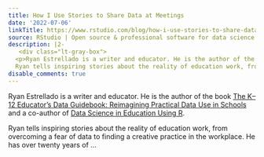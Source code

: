 ```yaml
---
title: How I Use Stories to Share Data at Meetings
date: '2022-07-06'
linkTitle: https://www.rstudio.com/blog/how-i-use-stories-to-share-data-at-meetings/
source: RStudio | Open source & professional software for data science teams on RStudio
description: |2-
   <div class="lt-gray-box">
  <p>Ryan Estrellado is a writer and educator. He is the author of the book <a href="https://ryanestrellado.com/the-k12-educators-data-guidebook" target = "_blank">The K–12 Educator’s Data Guidebook: Reimagining Practical Data Use in Schools</a> and a co-author of <a href="https://ryanestrellado.com/data-science-in-education-using-r" target = "_blank">Data Science in Education Using R</a>.</p>
  Ryan tells inspiring stories about the reality of education work, from overcoming a fear of data to finding a creative practice in the workplace. He has over twenty years of ...
disable_comments: true
---
```

 <div class="lt-gray-box">
<p>Ryan Estrellado is a writer and educator. He is the author of the book <a href="https://ryanestrellado.com/the-k12-educators-data-guidebook" target = "_blank">The K–12 Educator’s Data Guidebook: Reimagining Practical Data Use in Schools</a> and a co-author of <a href="https://ryanestrellado.com/data-science-in-education-using-r" target = "_blank">Data Science in Education Using R</a>.</p>
Ryan tells inspiring stories about the reality of education work, from overcoming a fear of data to finding a creative practice in the workplace. He has over twenty years of ...